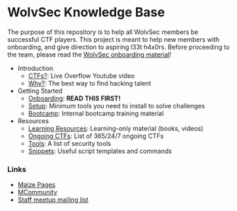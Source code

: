 # WolvSec Knowledge Base
The purpose of this repository is to help all WolvSec members be successful CTF players. This project is meant to help new members with onboarding, and give direction to aspiring l33t h4x0rs. Before proceeding to the team, please read the [WolvSec onboarding material](onboarding.md)!

* Introduction
	* [CTFs?](https://www.youtube.com/watch?v=8ev9ZX9J45A): Live Overflow Youtube video
	* [Why?](https://www.youtube.com/watch?v=6vj96QetfTg&start=1545&end=1988&autoplay=1): The best way to find hacking talent
* Getting Started
	* [Onboarding](onboarding.md): <b>READ THIS FIRST!</b> 
	* [Setup](setup.md): Minimum tools you need to install to solve challenges
	* [Bootcamp](https://gitlab.umich.edu/wolvsec/wolvsec-bootcamp): Internal bootcamp training material
* Resources
	* [Learning Resources](learnonly.md): Learning-only material (books, videos)
	* [Ongoing CTFs](ongoing.md): List of 365/24/7 ongoing CTFs
	* [Tools](tools.md): A list of security tools
	* [Snippets](https://gitlab.umich.edu/wolvsec/ctf-snippet-toolbox): Useful script templates and commands

<h3>Links</h3>

* [Maize Pages](https://maizepages.umich.edu/organization/wolverinesec)
* [MCommunity](https://mcommunity.umich.edu/#group:w01verines)
* [Staff meetup mailing list](https://mcommunity.umich.edu/#group:wolvsec%20staff)

